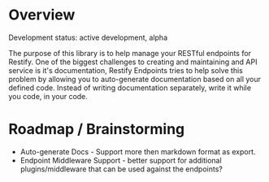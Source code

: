 # Overview

Development status: active development, alpha

The purpose of this library is to help manage your RESTful endpoints for Restify. One of the biggest challenges to creating and maintaining and API service is it's documentation, Restify Endpoints tries to help solve this problem by allowing you to auto-generate documentation based on all your defined code. Instead of writing documentation separately, write it while you code, in your code.


# Roadmap / Brainstorming

* Auto-generate Docs - Support more then markdown format as export.
* Endpoint Middleware Support - better support for additional plugins/middleware that can be used against the endpoints?

